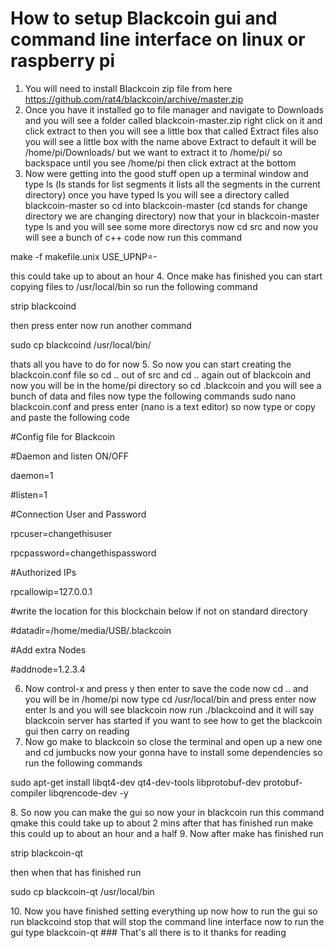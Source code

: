 # How to setup Blackcoin gui and command line interface on linux or raspberry pi 

1. You will need to install Blackcoin zip file from here https://github.com/rat4/blackcoin/archive/master.zip
2. Once you have it installed go to file manager and navigate to Downloads and you will see a folder called blackcoin-master.zip right click on it and click extract to then you will see a little box that called Extract files also you will see a little box with the name above Extract to default it will be /home/pi/Downloads/ but we want to extract it to /home/pi/ so backspace until you see /home/pi then click extract at the bottom
3. Now were getting into the good stuff open up a terminal window and type ls (ls stands for list segments it lists all the segments in the current directory) once you have typed ls you will see a directory called blackcoin-master so cd into blackcoin-master (cd stands for change directory we are changing directory) now that your in blackcoin-master type ls and you will see some more directorys now cd src and now you will see a bunch of c++ code now run this command 
<p>make -f makefile.unix USE_UPNP=-</p> 
this could take up to about an hour 
4. Once make has finished you can start copying files to /usr/local/bin so run the following command 
<p>strip blackcoind</p>
then press enter now run another command 
<p>sudo cp blackcoind /usr/local/bin/</p> 
thats all you have to do for now 
5. So now you can start creating the blackcoin.conf file so cd .. out of src and cd .. again out of blackcoin and now you will be in the home/pi directory so cd .blackcoin and you will see a bunch of data and files now type the following commands sudo nano blackcoin.conf and press enter (nano is a text editor) so now type or copy and paste the following code
<p>#Config file for Blackcoin</p> 
<p>#Daemon and listen ON/OFF</p> 
<p>daemon=1</p>
<p>#listen=1</p>

<p>#Connection User and Password</p>
<p>rpcuser=changethisuser</p>
<p>rpcpassword=changethispassword</p>

<p>#Authorized IPs</p>
<p>rpcallowip=127.0.0.1</p>

<p>#write the location for this blockchain below if not on standard directory</p>
<p>#datadir=/home/media/USB/.blackcoin</p>

<p>#Add extra Nodes</p>
<p>#addnode=1.2.3.4</p> 

6. Now control-x and press y then enter to save the code now cd .. and you will be in /home/pi now type cd /usr/local/bin and press enter now enter ls and you will see blackcoin now run ./blackcoind and it will say blackcoin server has started if you want to see how to get the blackcoin gui then carry on reading 
7. Now go make to blackcoin so close the terminal and open up a new one and cd jumbucks now your gonna have to install some dependencies so run the following commands
<p>sudo apt-get install libqt4-dev qt4-dev-tools libprotobuf-dev protobuf-compiler libqrencode-dev -y</p>
8. So now you can make the gui so now your in blackcoin run this command qmake this could take up to about 2 mins after that has finished run make this could up to about an hour and a half
9. Now after make has finished run 
<p>strip blackcoin-qt</p>
then when that has finished run 
<p>sudo cp blackcoin-qt /usr/local/bin</p>
10. Now you have finished setting everything up now how to run the gui so run blackcoind stop that will stop the command line interface now to run the gui type blackcoin-qt 
### That's all there is to it thanks for reading 
